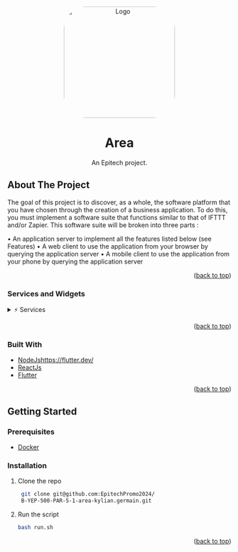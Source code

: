 <!-- PROJECT LOGO -->
<div id="top" align="center">
    <img src="https://www.copier-coller.com/wp-content/uploads/2015/07/06-624x624.jpg" alt="Logo" width="250" height="250" style="border-radius: 50px">
  <h1 align="center">Area</h1>
  <p align="center">
    An Epitech project.
  </p>
</div>

<!-- ABOUT THE PROJECT -->

## About The Project

The goal of this project is to discover, as a whole, the software platform that you have chosen through the
creation of a business application.
To do this, you must implement a software suite that functions similar to that of IFTTT and/or Zapier.
This software suite will be broken into three parts :

• An application server to implement all the features listed below (see Features)
• A web client to use the application from your browser by querying the application server
• A mobile client to use the application from your phone by querying the application server

<p align="right">(<a href="#top">back to top</a>)</p>

### Services and Widgets

<details>
  <summary> ⚡ Services </summary>

- Weather
- Github
- Reddit
- Spotify

</details>

<p align="right">(<a href="#top">back to top</a>)</p>

### Built With

- [NodeJs](https://nodejs.org/)https://flutter.dev/
- [ReactJs](https://reactjs.org/)
- [Flutter](https://flutter.dev/)

<p align="right">(<a href="#top">back to top</a>)</p>

<!-- GETTING STARTED -->

## Getting Started

### Prerequisites

- [Docker](https://www.docker.com/)

### Installation

1. Clone the repo

   ```sh
    git clone git@github.com:EpitechPromo2024/
    B-YEP-500-PAR-5-1-area-kylian.germain.git
   ```

2. Run the script

   ```sh
   bash run.sh
   ```

<p align="right">(<a href="#top">back to top</a>)</p>
